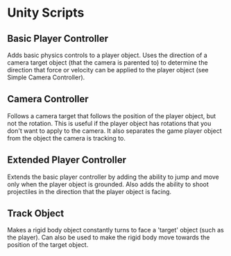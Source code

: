 # Unity Scripts

## Basic Player Controller

Adds basic physics controls to a player object. Uses the direction of a camera target object (that the camera is parented to) to determine the direction that force or velocity can be applied to the player object (see Simple Camera Controller).

## Camera Controller

Follows a camera target that follows the position of the player object, but not the rotation. This is useful if the player object has rotations that you don't want to apply to the camera. It also separates the game player object from the object the camera is tracking to. 

## Extended Player Controller

Extends the basic player controller by adding the ability to jump and move only when the player object is grounded. Also adds the ability to shoot projectiles in the direction that the player object is facing.

## Track Object

Makes a rigid body object constantly turns to face a 'target' object (such as the player). Can also be used to make the rigid body move towards the position of the target object. 
